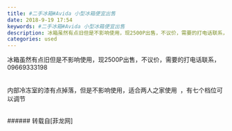 ```yaml
---
title: #二手冰箱#Avida 小型冰箱便宜出售
date: 2018-9-19 17:54
keywords: #二手冰箱#Avida 小型冰箱便宜出售
description: 冰箱虽然有点旧但是不影响使用，现2500P出售，不议价，需要的打电话联系，09669333198内部冷冻室的漆有点掉落，但是不影响使用，适合两人之家使用  ，有七个档位可以调节
categories: used
---
```

<td class="t_f" id="postmessage_1834165">

冰箱虽然有点旧但是不影响使用，现2500P出售，不议价，需要的打电话联系，09669333198<br/>
<img alt="" border="0" class="zoom" data-cf-modified-709a3e0201b4b2be9a354fdb-="" file="http://www.flw.ph/data/appbyme/upload/image/201809/19/7BfdkpI9fbLs.jpg" id="aimg_V1KOI" lazyloadthumb="1" onclick="" onmouseover="" src="http://www.flw.ph/data/appbyme/upload/image/201809/19/7BfdkpI9fbLs.jpg"/><br/>
<br/>
<img alt="" border="0" class="zoom" data-cf-modified-709a3e0201b4b2be9a354fdb-="" file="http://www.flw.ph/data/appbyme/upload/image/201809/19/6NzXHpLN8OVX.jpg" id="aimg_JxSkF" lazyloadthumb="1" onclick="" onmouseover="" src="http://www.flw.ph/data/appbyme/upload/image/201809/19/6NzXHpLN8OVX.jpg"/><br/>
<br/>
<img alt="" border="0" class="zoom" data-cf-modified-709a3e0201b4b2be9a354fdb-="" file="http://www.flw.ph/data/appbyme/upload/image/201809/19/nGs0CCz42Vo2.jpg" id="aimg_gNIo4" lazyloadthumb="1" onclick="" onmouseover="" src="http://www.flw.ph/data/appbyme/upload/image/201809/19/nGs0CCz42Vo2.jpg"/><br/>
内部冷冻室的漆有点掉落，但是不影响使用，适合两人之家使用  ，有七个档位可以调节<br/>
<img alt="" border="0" class="zoom" data-cf-modified-709a3e0201b4b2be9a354fdb-="" file="http://www.flw.ph/data/appbyme/upload/image/201809/19/g73zb43ecfaA.jpg" id="aimg_b3o0K" lazyloadthumb="1" onclick="" onmouseover="" src="http://www.flw.ph/data/appbyme/upload/image/201809/19/g73zb43ecfaA.jpg"/><br/>
<br/>
</td>
###### 转载自[菲龙网]